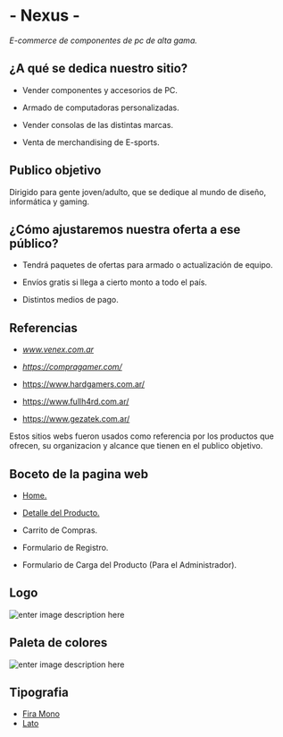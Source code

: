 # - Nexus -

  

*E-commerce de componentes de pc de alta gama.*

  

## ¿A qué se dedica nuestro sitio?

  

- Vender componentes y accesorios de PC.

- Armado de computadoras personalizadas.

- Vender consolas de las distintas marcas.

- Venta de merchandising de E-sports.

  

## Publico objetivo

  

Dirigido para gente joven/adulto, que se dedique al mundo de diseño, informática y gaming.

  

## ¿Cómo ajustaremos nuestra oferta a ese público?

  

- Tendrá paquetes de ofertas para armado o actualización de equipo.

- Envíos gratis si llega a cierto monto a todo el país.

- Distintos medios de pago.

  

  

## Referencias

  

-  *www.venex.com.ar*

-  *https://compragamer.com/*

- https://www.hardgamers.com.ar/

  

- https://www.fullh4rd.com.ar/

  

- https://www.gezatek.com.ar/

  

Estos sitios webs fueron usados como referencia por los productos que ofrecen, su organizacion y alcance que tienen en el publico objetivo.

  

## Boceto de la pagina web

- [Home.](https://marvelapp.com/e3c473e/screen/67886587)

- [Detalle del Producto.](https://marvelapp.com/e3c473e/screen/68072311)

- Carrito de Compras.

- Formulario de Registro.

- Formulario de Carga del Producto (Para el Administrador).
## Logo 

![enter image description here](https://i.imgur.com/9A5L3GT.png)

## Paleta de colores 

![enter image description here](https://i.imgur.com/DwH6rt7.png)

## Tipografia 

 - [Fira Mono](https://fonts.google.com/specimen/Fira+Mono?query=fira%20m)
 - [Lato](https://fonts.google.com/specimen/Lato?query=lat) 
